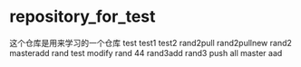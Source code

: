 # repository_for_test
这个仓库是用来学习的一个仓库
test
test1
test2
rand2pull
rand2pullnew
rand2
masteradd
rand test modify
rand 44
rand3add
rand3 push all
master aad